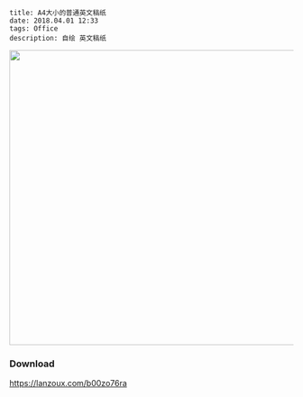 ```
title: A4大小的普通英文稿纸
date: 2018.04.01 12:33
tags: Office
description: 自绘 英文稿纸
```

<img src="/res/20180401-1233-001.webp" width="1335" height="523">

### Download

<https://lanzoux.com/b00zo76ra>
